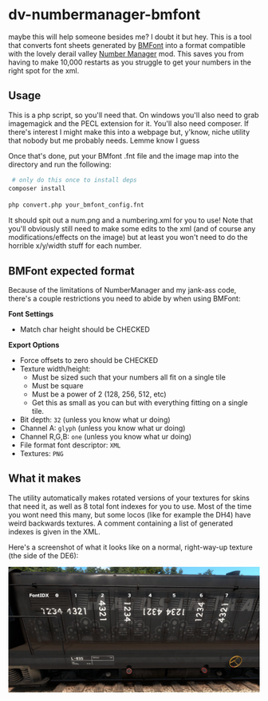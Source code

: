 # dv-numbermanager-bmfont

maybe this will help someone besides me? I doubt it but hey. This is a tool that converts font sheets generated by [BMFont](https://www.angelcode.com/products/bmfont/) into a format
compatible with the lovely derail valley [Number Manager](https://github.com/katycat5e/NumberManager) mod. This saves you from having to make 10,000 restarts as you struggle to get 
your numbers in the right spot for the xml.

## Usage

This is a php script, so you'll need that. On windows you'll also need to grab imagemagick and the PECL extension for it. You'll also need composer. If there's interest I might 
make this into a webpage but, y'know, niche utility that nobody but me probably needs. Lemme know I guess

Once that's done, put your BMfont .fnt file and the image map into the directory and run the following:

```bash
 # only do this once to install deps
composer install

php convert.php your_bmfont_config.fnt
```

It should spit out a num.png and a numbering.xml for you to use! Note that you'll obviously still need to make some edits to the xml (and of course any modifications/effects on the 
image) but at least you won't need to do the horrible x/y/width stuff for each number.

## BMFont expected format

Because of the limitations of NumberManager and my jank-ass code, there's a couple restrictions you need to abide by when using BMFont:

**Font Settings**
* Match char height should be CHECKED

**Export Options**
* Force offsets to zero should be CHECKED
* Texture width/height:
  * Must be sized such that your numbers all fit on a single tile
  * Must be square
  * Must be a power of 2 (128, 256, 512, etc)
  * Get this as small as you can but with everything fitting on a single tile.
* Bit depth: `32` (unless you know what ur doing)
* Channel A: `glyph` (unless you know what ur doing)
* Channel R,G,B: `one` (unless you know what ur doing)
* File format font descriptor: `XML`
* Textures: `PNG`

## What it makes

The utility automatically makes rotated versions of your textures for skins that need it, as well as 8 total font indexes for you to use. Most of the time you wont need this many, 
but some locos (like for example the DH4) have weird backwards textures. A comment containing a list of generated indexes is given in the XML.

Here's a screenshot of what it looks like on a normal, right-way-up texture (the side of the DE6):

![example of indexes](misc/examplesDE6.jpg)

